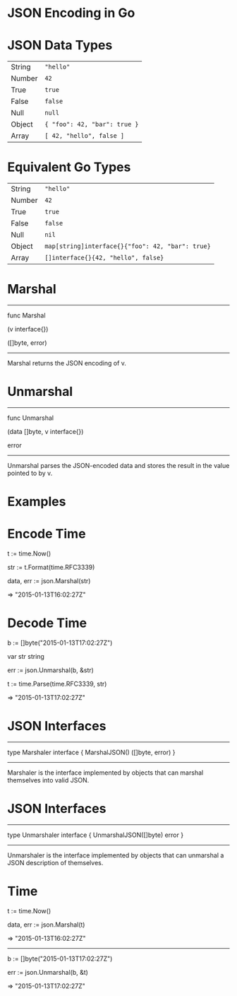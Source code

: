 <!SLIDE>

# JSON Encoding in Go

<!SLIDE>

# JSON Data Types

|        |                              |
| ------ | ---------------------------- |
| String | `"hello"`                    |
| Number | `42`                         |
| True   | `true`                       |
| False  | `false`                      |
| Null   | `null`                       |
| Object | `{ "foo": 42, "bar": true }` |
| Array  | `[ 42, "hello", false ]`     |

<!SLIDE>

# Equivalent Go Types

|        |                                                  |
| ------ | ------------------------------------------------ |
| String | `"hello"`                                        |
| Number | `42`                                             |
| True   | `true`                                           |
| False  | `false`                                          |
| Null   | `nil`                                            |
| Object | `map[string]interface{}{"foo": 42, "bar": true}` |
| Array  | `[]interface{}{42, "hello", false}`              |

<!SLIDE methods>

# Marshal

---

<p class="code">
func Marshal

(v interface{})

([]byte, error)
</p>

---

Marshal returns the JSON encoding of v.

<!SLIDE methods>

# Unmarshal

---

<p class="code">
func Unmarshal

(data []byte, v interface{})

error
</p>

---

Unmarshal parses the JSON-encoded data and stores the result in the value pointed to by v.

<!SLIDE>

# Examples

<!SLIDE methods>

# Encode Time

<p class="code">
t := time.Now()

str := t.Format(time.RFC3339)

data, err := json.Marshal(str)

=> "2015-01-13T16:02:27Z"
</p>

<!SLIDE methods>

# Decode Time

<p class="code">
b := []byte("2015-01-13T17:02:27Z")

var str string

err := json.Unmarshal(b, &str)

t := time.Parse(time.RFC3339, str)

=> "2015-01-13T17:02:27Z"
</p>

<!SLIDE methods>

# JSON Interfaces

---

<p class="code">
type Marshaler interface {
  MarshalJSON() ([]byte, error)
}
</p>

---

Marshaler is the interface implemented by objects that can marshal themselves into valid JSON.

<!SLIDE methods>

# JSON Interfaces

---

<p class="code">
type Unmarshaler interface {
  UnmarshalJSON([]byte) error
}
</p>

---

Unmarshaler is the interface implemented by objects that can unmarshal a JSON description of themselves.

<!SLIDE methods>

# Time

<p class="code" style="margin-top:0">
t := time.Now()

data, err := json.Marshal(t)

=> "2015-01-13T16:02:27Z"
</p>

---

<p class="code" style="margin-top:0">
b := []byte("2015-01-13T17:02:27Z")

err := json.Unmarshal(b, &t)

=> "2015-01-13T17:02:27Z"
</p>
